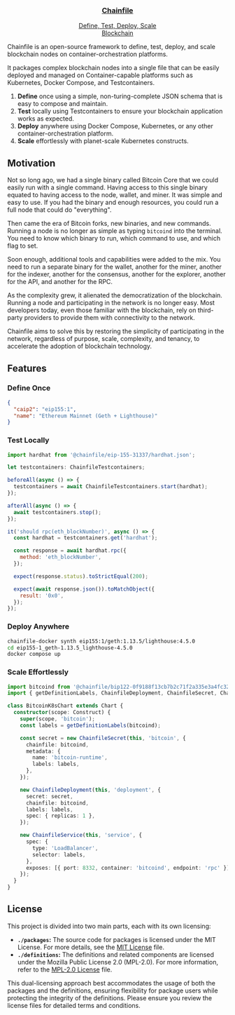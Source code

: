 <p align="center">
  <a href="https://github.com/vetumorg/chainfile">
    <h3 align="center">Chainfile</h3>
    <p align="center">Define, Test, Deploy, Scale<br>Blockchain</p>
  </a>
</p>

Chainfile is an open-source framework to define, test, deploy,
and scale blockchain nodes on container-orchestration platforms.

It packages complex blockchain nodes into a single file that can be easily deployed
and managed on Container-capable platforms such as Kubernetes, Docker Compose, and Testcontainers.

1. **Define** once using a simple, non-turing-complete JSON schema that is easy to compose and maintain.
2. **Test** locally using Testcontainers to ensure your blockchain application works as expected.
3. **Deploy** anywhere using Docker Compose, Kubernetes, or any other container-orchestration platform.
4. **Scale** effortlessly with planet-scale Kubernetes constructs.

## Motivation

Not so long ago, we had a single binary called Bitcoin Core that we could easily run with a single command.
Having access to this single binary equated to having access to the node, wallet, and miner.
It was simple and easy to use.
If you had the binary and enough resources, you could run a full node that could do "everything".

Then came the era of Bitcoin forks, new binaries, and new commands.
Running a node is no longer as simple as typing `bitcoind` into the terminal.
You need to know which binary to run, which command to use, and which flag to set.

Soon enough, additional tools and capabilities were added to the mix.
You need to run a separate binary for the wallet, another for the miner, another for the indexer,
another for the consensus, another for the explorer, another for the API, and another for the RPC.

As the complexity grew, it alienated the democratization of the blockchain.
Running a node and participating in the network is no longer easy.
Most developers today, even those familiar with the blockchain,
rely on third-party providers to provide them with connectivity to the network.

Chainfile aims to solve this by restoring the simplicity of participating in the network,
regardless of purpose, scale, complexity, and tenancy,
to accelerate the adoption of blockchain technology.

## Features

### Define Once

```json
{
  "caip2": "eip155:1",
  "name": "Ethereum Mainnet (Geth + Lighthouse)"
}
```

### Test Locally

```js
import hardhat from '@chainfile/eip-155-31337/hardhat.json';

let testcontainers: ChainfileTestcontainers;

beforeAll(async () => {
  testcontainers = await ChainfileTestcontainers.start(hardhat);
});

afterAll(async () => {
  await testcontainers.stop();
});

it('should rpc(eth_blockNumber)', async () => {
  const hardhat = testcontainers.get('hardhat');

  const response = await hardhat.rpc({
    method: 'eth_blockNumber',
  });

  expect(response.status).toStrictEqual(200);

  expect(await response.json()).toMatchObject({
    result: '0x0',
  });
});
```

### Deploy Anywhere

```bash
chainfile-docker synth eip155:1/geth:1.13.5/lighthouse:4.5.0
cd eip155-1_geth-1.13.5_lighthouse-4.5.0
docker compose up
```

### Scale Effortlessly

```ts
import bitcoind from '@chainfile/bip122-0f9188f13cb7b2c71f2a335e3a4fc328/bitcoind.json';
import { getDefinitionLabels, ChainfileDeployment, ChainfileSecret, ChainfileService } from 'chainfile-cdk8s';

class BitcoinK8sChart extends Chart {
  constructor(scope: Construct) {
    super(scope, 'bitcoin');
    const labels = getDefinitionLabels(bitcoind);

    const secret = new ChainfileSecret(this, 'bitcoin', {
      chainfile: bitcoind,
      metadata: {
        name: 'bitcoin-runtime',
        labels: labels,
      },
    });

    new ChainfileDeployment(this, 'deployment', {
      secret: secret,
      chainfile: bitcoind,
      labels: labels,
      spec: { replicas: 1 },
    });

    new ChainfileService(this, 'service', {
      spec: {
        type: 'LoadBalancer',
        selector: labels,
      },
      exposes: [{ port: 8332, container: 'bitcoind', endpoint: 'rpc' }],
    });
  }
}
```

## License

This project is divided into two main parts, each with its own licensing:

- **`./packages`:** The source code for packages is licensed under the MIT License. For more details, see the [MIT License](./packages/LICENSE) file.
- **`./definitions`:** The definitions and related components are licensed under the Mozilla Public License 2.0 (MPL-2.0). For more information, refer to the [MPL-2.0 License](./definitions/LICENSE) file.

This dual-licensing approach best accommodates the usage of both the packages and the definitions,
ensuring flexibility for package users while protecting the integrity of the definitions.
Please ensure you review the license files for detailed terms and conditions.
